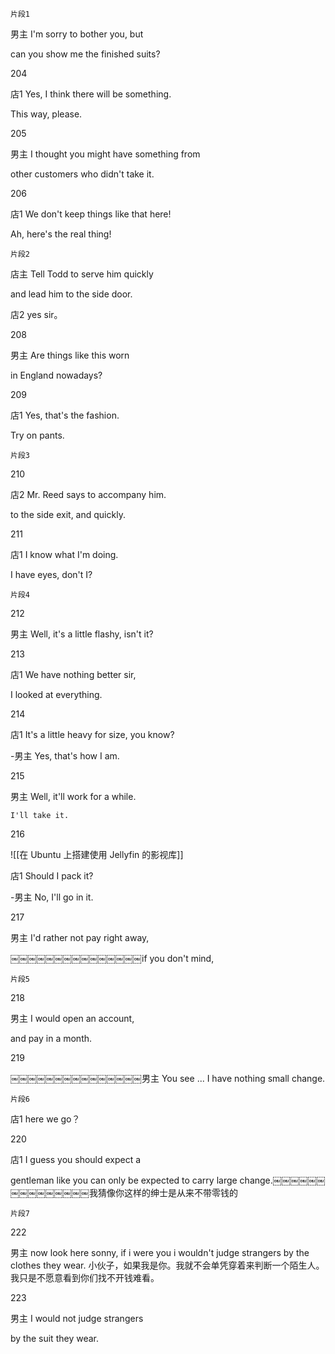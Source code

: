 
	片段1

男主
I'm sorry to bother you, but

can you show me the finished suits?

  

204


店1 
Yes, I think there will be something.

This way, please.

  

205


男主 I thought you might have something from

other customers who didn't take it.

  

206


店1 We don't keep things like that here!

Ah, here's the real thing!

  

	片段2



店主 Tell Todd to serve him quickly

and lead him to the side door.

  店2 yes sir。

208



男主 Are things like this worn

in England nowadays?

  

209


店1 Yes, that's the fashion.

Try on pants.

  
	片段3
210


店2 Mr. Reed says to accompany him.

to the side exit, and quickly.

  

211


店1 I know what I'm doing.

I have eyes, don't I?

  
	片段4
212


男主 Well, it's a little flashy, isn't it?

  

213


店1 We have nothing better sir,

I looked at everything.

  

214


店1 It's a little heavy for size, you know?

-男主 Yes, that's how I am.

  

215


男主  Well, it'll work for a while.

	I'll take it.

  

216

![[在 Ubuntu 上搭建使用 Jellyfin 的影视库]]

店1 Should I pack it?

-男主  No, I'll go in it.

  

217



男主 I'd rather not pay right away,

​￼​￼​￼​￼​￼​￼​￼​￼​￼​￼​￼​￼​￼​￼​￼if you don't mind,

  
	片段5
218

男主 I would open an account,

and pay in a month.

  

219



​￼​￼​￼​￼​￼​￼​￼​￼​￼​￼​￼​￼​￼​￼​￼男主 You see ... I have nothing small change.

	片段6

店1   here we go？

  

220


店1 I guess you should expect a

gentleman like you can only be expected to carry large change.
​￼​￼​￼​￼​￼​￼​￼​￼​￼​￼​￼​￼​￼​￼​￼我猜像你这样的绅士是从来不带零钱的
  

	片段7


222


男主 now look here sonny,
if i were you 
i wouldn't judge strangers by the clothes they wear.
小伙子，如果我是你。我就不会单凭穿着来判断一个陌生人。我只是不愿意看到你们找不开钱难看。
  

223

男主 I would not judge strangers

by the suit they wear.














